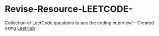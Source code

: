 # Revise-Resource-LEETCODE-
Collection of LeetCode questions to ace the coding interview! - Created using [LeetHub](https://github.com/QasimWani/LeetHub)
